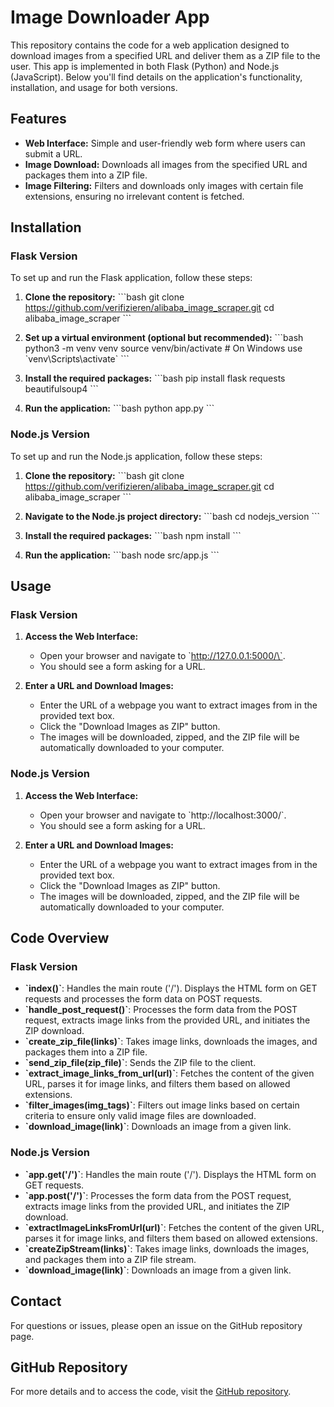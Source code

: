 
# Image Downloader App

This repository contains the code for a web application designed to download images from a specified URL and deliver them as a ZIP file to the user. This app is implemented in both Flask (Python) and Node.js (JavaScript). Below you'll find details on the application's functionality, installation, and usage for both versions.

## Features

- **Web Interface:** Simple and user-friendly web form where users can submit a URL.
- **Image Download:** Downloads all images from the specified URL and packages them into a ZIP file.
- **Image Filtering:** Filters and downloads only images with certain file extensions, ensuring no irrelevant content is fetched.

## Installation

### Flask Version

To set up and run the Flask application, follow these steps:

1. **Clone the repository:**
   \`\`\`bash
   git clone https://github.com/verifizieren/alibaba_image_scraper.git
   cd alibaba_image_scraper
   \`\`\`

2. **Set up a virtual environment (optional but recommended):**
   \`\`\`bash
   python3 -m venv venv
   source venv/bin/activate  # On Windows use \`venv\Scripts\activate\`
   \`\`\`

3. **Install the required packages:**
   \`\`\`bash
   pip install flask requests beautifulsoup4
   \`\`\`

4. **Run the application:**
   \`\`\`bash
   python app.py
   \`\`\`

### Node.js Version

To set up and run the Node.js application, follow these steps:

1. **Clone the repository:**
   \`\`\`bash
   git clone https://github.com/verifizieren/alibaba_image_scraper.git
   cd alibaba_image_scraper
   \`\`\`

2. **Navigate to the Node.js project directory:**
   \`\`\`bash
   cd nodejs_version
   \`\`\`

3. **Install the required packages:**
   \`\`\`bash
   npm install
   \`\`\`

4. **Run the application:**
   \`\`\`bash
   node src/app.js
   \`\`\`

## Usage

### Flask Version

1. **Access the Web Interface:**
   - Open your browser and navigate to \`http://127.0.0.1:5000/\`.
   - You should see a form asking for a URL.

2. **Enter a URL and Download Images:**
   - Enter the URL of a webpage you want to extract images from in the provided text box.
   - Click the "Download Images as ZIP" button.
   - The images will be downloaded, zipped, and the ZIP file will be automatically downloaded to your computer.

### Node.js Version

1. **Access the Web Interface:**
   - Open your browser and navigate to \`http://localhost:3000/\`.
   - You should see a form asking for a URL.

2. **Enter a URL and Download Images:**
   - Enter the URL of a webpage you want to extract images from in the provided text box.
   - Click the "Download Images as ZIP" button.
   - The images will be downloaded, zipped, and the ZIP file will be automatically downloaded to your computer.

## Code Overview

### Flask Version

- **\`index()\`**: Handles the main route ('/'). Displays the HTML form on GET requests and processes the form data on POST requests.
- **\`handle_post_request()\`**: Processes the form data from the POST request, extracts image links from the provided URL, and initiates the ZIP download.
- **\`create_zip_file(links)\`**: Takes image links, downloads the images, and packages them into a ZIP file.
- **\`send_zip_file(zip_file)\`**: Sends the ZIP file to the client.
- **\`extract_image_links_from_url(url)\`**: Fetches the content of the given URL, parses it for image links, and filters them based on allowed extensions.
- **\`filter_images(img_tags)\`**: Filters out image links based on certain criteria to ensure only valid image files are downloaded.
- **\`download_image(link)\`**: Downloads an image from a given link.

### Node.js Version

- **\`app.get('/')\`**: Handles the main route ('/'). Displays the HTML form on GET requests.
- **\`app.post('/')\`**: Processes the form data from the POST request, extracts image links from the provided URL, and initiates the ZIP download.
- **\`extractImageLinksFromUrl(url)\`**: Fetches the content of the given URL, parses it for image links, and filters them based on allowed extensions.
- **\`createZipStream(links)\`**: Takes image links, downloads the images, and packages them into a ZIP file stream.
- **\`download_image(link)\`**: Downloads an image from a given link.

## Contact

For questions or issues, please open an issue on the GitHub repository page.

## GitHub Repository

For more details and to access the code, visit the [GitHub repository](https://github.com/verifizieren/alibaba_image_scraper).
